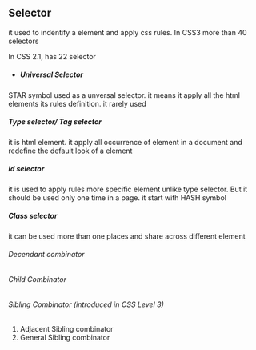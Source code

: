 ## Selector

it used to indentify a element and apply css rules. In CSS3 more than 40 selectors

In CSS 2.1, has 22 selector

* ##### Universal Selector


STAR symbol used as a unversal selector. it means it apply all the html elements its rules definition. it rarely used

##### Type selector\/ Tag selector

it is html element. it apply all occurrence of element in a document and redefine the default look of a element

##### id selector

it is used to apply rules more specific element unlike type selector. But it should be used only one time in a page. it start with HASH symbol

##### Class selector

it can be used more than one places and share across different element

###### Decendant combinator

###### Child Combinator

###### Sibling Combinator \(introduced in CSS Level 3\)

1. Adjacent Sibling combinator
2. General Sibling combinator


